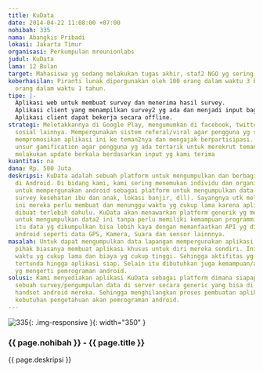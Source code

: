 ```yaml
---
title: KuData
date: 2014-04-22 11:08:00 +07:00
nohibah: 335
nama: Abangkis Pribadi
lokasi: Jakarta Timur
organisasi: Perkumpulan mreunionlabs
judul: KuData
lama: 12 Bulan
target: Mahasiswa yg sedang melakukan tugas akhir, staf2 NGO yg sering melakukan survey
keberhasilan: Piranti lunak dipergunakan oleh 100 orang dalam waktu 3 bulan. Dan 1000
  orang dalam waktu 1 tahun.
tipe: |-
  Aplikasi web untuk membuat survey dan menerima hasil survey.
  Aplikasi client yang menampilkan survey2 yg ada dan menjadi input bagi orang dilapangan.
  Aplikasi client dapat bekerja secara offline.
strategi: Meletakkannya di Google Play, mengumumkan di facebook, twitter, dan media
  sosial lainnya. Mempergunakan sistem referal/viral agar pengguna yg sudah ada dapat
  mempromosikan aplikasi ini ke teman2nya dan mengajak berpartisipasi. Memasukkan
  unsur gamification agar pengguna yg ada tertarik untuk merekrut teman2nya kami akan
  melakukan update berkala berdasarkan input yg kami terima
kuantitas: na
dana: Rp. 500 Juta
deskripsi: KuData adalah sebuah platform untuk mengumpulkan dan berbagi data lapangan
  di Android. Di bidang kami, kami sering menemukan individu dan organisasi yang berniat
  untuk mempergunakan android sebagai platform untuk mengumpulkan data (survey lapangan,
  survey kesehatan ibu dan anak, lokasi banjir, dll). Sayangnya utk melakukan hal
  ini mereka perlu membuat dan menunggu waktu yg cukup lama karena aplikasi perlu
  dibuat terlebih dahulu. KuData akan menawarkan platform generik yg memudahkan siapapun
  untuk mengumpulkan data2 ini tanpa perlu memiliki kemampuan programming. Selain
  itu data yg dikumpulkan bisa lebih kaya dengan memanfaatkan API yg dimiliki oleh
  android seperti data GPS, Kamera, Suara dan sensor lainnnya.
masalah: Untuk dapat mengumpulkan data lapangan mempergunakan aplikasi android. Masing2
  pihak biasanya membuat aplikasi khusus untuk diri mereka sendiri. Ini membutuhkan
  waktu yg cukup lama dan biaya yg cukup tinggi. Sehingga aktifitas yg dilakukan harus
  tertunda hingga aplikasi siap. Selain itu dibutuhkan juga kemampuan/akses ke orang
  yg mengerti pemrograman android.
solusi: Kami menyediakan aplikasi KuData sebagai platform dimana siapapun bisa membuat
  sebuah survey/pengumpulan data di server secara generic yang bisa di akses melalui
  handset android mereka. Sehingga menghilangkan proses pembuatan aplikasi baru ataupun
  kebutuhan pengetahuan akan pemrograman android.
---
```


![335](/static/img/hibahcms/335.png){: .img-responsive }{: width="350" }

### {{ page.nohibah }} - {{ page.title }}

{{ page.deskripsi }}
